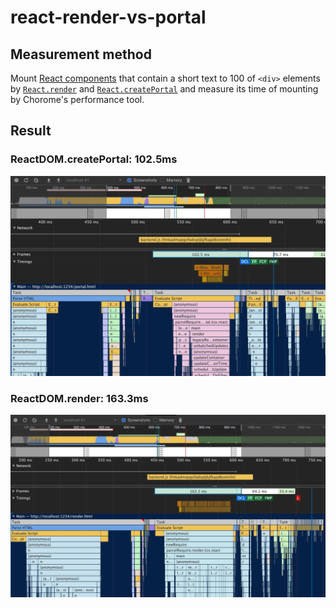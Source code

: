 # react-render-vs-portal
## Measurement method
Mount [React components](https://github.com/neetbox/react-render-vs-portal/blob/master/src/component.tsx) that contain a short text to 100 of `<div>` elements by [`React.render`](https://github.com/neetbox/react-render-vs-portal/blob/master/src/render.tsx) and [`React.createPortal`](https://github.com/neetbox/react-render-vs-portal/blob/master/src/portal.tsx) and measure its time of mounting by Chorome's performance tool.

## Result
### ReactDOM.createPortal: 102.5ms
![image](https://github.com/neetbox/react-render-vs-portal/blob/master/portal.png)

### ReactDOM.render: 163.3ms
![image](https://github.com/neetbox/react-render-vs-portal/blob/master/render.png)
